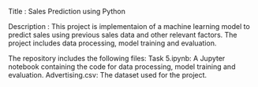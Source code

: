 Title : Sales Prediction using Python

Description : This project is implementaion of a machine learning model to predict sales using previous sales data and other relevant factors. The project includes data processing, model training and evaluation.

The repository includes the following files:
Task 5.ipynb: A Jupyter notebook containing the code for data processing, model training and evaluation.
Advertising.csv: The dataset used for the project.
